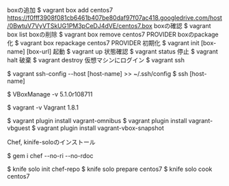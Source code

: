 boxの追加
$ vagrant box add centos7 https://f0fff3908f081cb6461b407be80daf97f07ac418.googledrive.com/host/0BwtuV7VyVTSkUG1PM3pCeDJ4dVE/centos7.box
boxの確認
$ vagrant box list
boxの削除
$ vagrant box remove centos7 PROVIDER
boxのpackage化
$ vagrant box repackage centos7 PROVIDER
初期化
$ vagrant init [box-name] [box-url]
起動
$ vagrant up
状態確認
$ vagrant status
停止
$ vagrant halt
破棄
$ vagrant destroy
仮想マシンにログイン
$ vagrant ssh

$ vagrant ssh-config --host [host-name] >> ~/.ssh/config
$ ssh [host-name]

$ VBoxManage -v
5.1.0r108711

$ vagrant -v
Vagrant 1.8.1

$ vagrant plugin install vagrant-omnibus
$ vagrant plugin install vagrant-vbguest
$ vagrant plugin install vagrant-vbox-snapshot

Chef, kinife-soloのインストール

$ gem i chef --no-ri --no-rdoc


$ knife solo init chef-repo
$ knife solo prepare centos7
$ knife solo cook centos7
